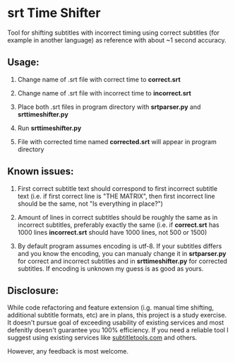 # srt Time Shifter

Tool for shifting subtitles with incorrect timing using correct subtitles (for example in another language) as reference with about ~1 second accuracy.

  

## Usage:

1. Change name of .srt file with correct time to **correct.srt**

2. Change name of .srt file with incorrect time to **incorrect.srt**

3. Place both .srt files in program directory with **srtparser.py** and **srttimeshifter.py**

4. Run **srttimeshifter.py**

5. File with corrected time named **corrected.srt** will appear in program directory

  

## Known issues:

1. First correct subtitle text should correspond to first incorrect subtitle text (i.e. if first correct line is "THE MATRIX", then first incorrect line should be the same, not "Is everything in place?")

2. Amount of lines in correct subtitles should be roughly the same as in incorrect subtitles, preferably exactly the same (i.e. if **correct.srt** has 1000 lines **incorrect.srt** should have 1000 lines, not 500 or 1500)

3. By default program assumes encoding is utf-8. If your subtitles differs and you know the encoding, you can manualy change it in **srtparser.py** for correct and incorrect subtitles and in **srttimeshifter.py** for corrected subtitles. If encoding is unknown my guess is as good as yours.

## Disclosure:

While code refactoring and feature extension (i.g. manual time shifting, additional subtitle formats, etc) are in plans, this project is a study exercise. It doesn't pursue goal of exceeding usability of existing services and most defenitly doesn't guarantee you 100% efficiency. If you need a reliable tool I suggest using existing services like [subtitletools.com](https://subtitletools.com/) and others.

However, any feedback is most welcome.
